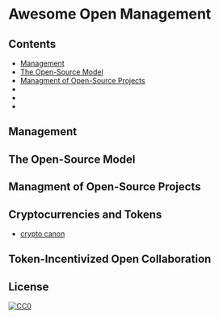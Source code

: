 # Awesome Open Management
## Contents
- [Management](#management)
- [The Open-Source Model](#the-open-source-model)
- [Managment of Open-Source Projects](#managment-of-open-source-projects)
- []()
- []()
- []()
## Management
## The Open-Source Model
## Managment of Open-Source Projects
## Cryptocurrencies and Tokens
- [crypto canon](https://a16z.com/2018/02/10/crypto-readings-resources/)
## Token-Incentivized Open Collaboration
## License

[![CC0](http://mirrors.creativecommons.org/presskit/buttons/88x31/svg/cc-zero.svg)](https://creativecommons.org/publicdomain/zero/1.0/)

